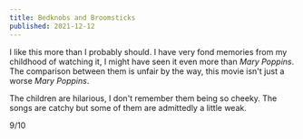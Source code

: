 ```yaml
---
title: Bedknobs and Broomsticks
published: 2021-12-12
---
```


I like this more than I probably should. I have very fond memories from my childhood of watching it, I might have seen it even more than _Mary Poppins_. The comparison between them is unfair by the way, this movie isn't just a worse _Mary Poppins_.

The children are hilarious, I don't remember them being so cheeky. The songs are catchy but some of them are admittedly a little weak.

9/10
